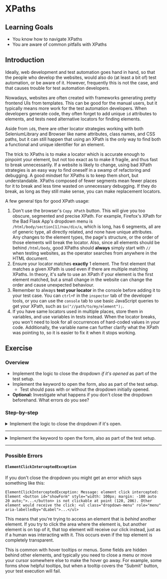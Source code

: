 # XPaths

## Learning Goals

- You know how to navigate XPaths
- You are aware of common pitfalls with XPaths

## Introduction

Ideally, web development and test automation goes hand in hand, so
that the people who develop the websites, would also do (at least
a bit of) test automation, or be aware of it. However, frequently this is not
the case, and that causes trouble for test automation developers.

Nowadays, websites are often created with frameworks generating pretty frontend UIs from templates. This can be good for the manual users,
but it typically means more work for the test automation developers.
When developers generate code, they often
forget to add unique `id` attributes to elements, and tests need
alternative locators for finding elements.

Aside from `id`s, there are other locator strategies working with both SeleniumLibrary and Browser
like name attributes, class names, and CSS paths, but it can still happen that using an XPath is the
only way to find both a functional and unique identifier for an element.

The trick to XPaths is to make a locator which is accurate enough to pinpoint
your element, but not too exact as to make it fragile, and thus fast to break unnecessarily.
If a website is likely to change, using bad XPath strategies is an easy way to find
oneself in a swamp of refactoring and debugging. A good mindset for XPaths
is to keep them short, but understandable. XPaths composed of fewer segments mean fewer places
for it to break and less time wasted on unnecessary debugging. If they do break,
as long as they still make sense, you can make replacement locators.

A few general tips for good XPath usage:

1. Don't use the browser's `Copy XPath` button. This will give you too
obscure, segmented and precise XPath. For example, Firefox's XPath for the
Bad Flask App's dropdown menu is `/html/body/section[1]/nav/div/a`, which is long,
has 6 segments, all are of generic type, all directly related, and none have unique attributes. Any
changes to the element types, the page's structure, or the order of those elements
will break the locator. Also, since all elements should be behind `/html/body`, good
XPaths should **always** simply start with `//` when testing websites, as the operator searches from anywhere in the HTML document.
2. Ensure your locator matches **exactly** 1 element. The first element that matches
a given XPath is used even if there are multiple
matching XPaths. In theory, it's safe to use an XPath if your element is the first
element matched, but a small change in the website can change the order and cause
unexpected behaviour.
3. Remember to always **test your locator** in the console before adding it to your test
case. You can `ctrl+F` in the `inspector` tab of the developer tools, or you
can use the `console` tab to use basic JavaScript queries to get your XPath,
such as `$x("//path/to/my/element");`.
4. If you have same locators used in multiple places, store them in variables, and use variables in tests instead. When the locator breaks, you won't need to look for all occurrences of hard-coded values in your code. Additionally, the variable name can further clarify what
the XPath was pointing to, so it is easier to fix it when it stops working.

## Exercise

### Overview

- Implement the logic to close the dropdown _if it's opened_ as part of the test setup.
- Implement the keyword to open the form, also as part of the test setup.
  - Test should pass with or without the dropdown initially opened.
- **Optional:** Investigate what happens if you don't close the dropdown beforehand.
What errors do you see?

### Step-by-step

<details>
  <summary>Implement the logic to close the dropdown if it's open.</summary>

<br />

As we land on Bad Flask App, we _might_ see a huge dropdown opened
covering the whole website. It opens at random, so there's no knowing whether it
will open in our test case or not. While we're looking at the Bad Flask App, let's
open our developer console by right-clicking anywhere on the screen and selecting `inspect`.
It's a good idea to keep the developer console always opened when you're writing web tests.
We notice, that the dropdown doesn't have an `id` field that would allow us to
easily access that element.

Let's start by observing the page's elements and their attributes. We notice that the dropdown button is an
`a` element, which has classes we could use, for example `dropdown-toggle`. However, there's a similar, but hidden `a`
element before in the HTML, so we can't use that `a` alone. Instead, we can use its parent
`div` element to handle the click, as it is the size of the button. Also, it has a class called `open` when the dropdown is opened which disappears when it's closed. So, in other words _if_ the `div` element has a class called `open`, we can click it to close it.

Still, the locator we use may look a bit obscure. Instead of adding it directly into our keyword, let's
make a variable in the resource file. Following Robot Framework's best practices, we should give our
variable an UPPER CASE name. As we write more code, we can add next XPaths into the table of `Variables`, every time giving them meaningful names.

- Add `//div[contains(@class, 'open')]` into a variable with a meaningful name, such
as `OPENED DROPDOWN`.
- Implement the keyword called `Close Dropdown If Opened` that clicks the element `OPENED DROPDOWN`.

<details>
  <summary>SeleniumLibrary</summary>

To check if the element is visible we need to first get the element status, then combine that with
`Run Keyword If`. We can ge the element status with `Run Keyword And Return Status` combined with
`Page Should Contain Element`.

- Use `Run Keyword And Return Status` and `Page Should Contain Element` to check if the dropdown is opened.
Store the result in a variable.
- Using your new variable, use `Run Keyword If` to conditionally close the dropdown.

</details> <!-- SeleniumLibrary -->

<details>
  <summary>Browser</summary>

To check if the element is visible, we can use `Get Element State` and check the state for `visible`.

- Use `Get Element State` with `visible` as the state and store it in a variable.
- Using your new variable, use `Run Keyword If` to conditionally close the dropdown.

> The default locator type for Browser library is `css`, which could work here just as well.
> However, sometimes XPath is the only solution (for example with certain mobile applications),
> so this training will take the slightly more "annoying" path of handling XPaths instead of css
> selectors.

</details> <!-- Browser -->

> :bulb: When you click the dropdown in your browser window, there is an additional attribute
> added to the dropdown element: `aria-expanded: "true"` (or `false`). However, using this
> **doesn't** work, since the element doesn't have that attribute when the page is
> initially loaded. It loads the first time the element is clicked.
>
> In this case, we could've also used the `style="display: none;"` attribute of the first
> `a` element to determinate our dropdown element. Yet another way would be to check if the `ul` with class
> `dropdown-menu` is visible in the page, after checking that the page is fully loaded, to avoid
> creating race conditions. Often with XPaths, there is more than "one true answer".

</details> <!-- Implement the logic to close the dropdown if it's open. -->

---

<details>
  <summary>Implement the keyword to open the form, also as part of the test setup.</summary>

<br />

Now we're able to close the dropdown if it's opened. We still need to show our form.
Again, we don't have an `id` for our element, but luckily the page has only one `button`,
so our XPath is fairly straightforward: `//button`. Again, even though our XPath is short,
it sounds too general, so better add it to the `Variables` table.

- Add a variable for our `//button` XPath.
- Implement the keyword called `Show Form` which clicks the `//button` element.

Now we have two new keywords: one that closes the dropdown if it is opened and one
that clicks the "Show Form" button. Let's add this to our `Test Setup`. We could
write a wrapper keyword that calls both our new keywords, or we can use the `Run Keywords`
keyword from the BuiltIn library directly. Using `Run Keywords` is a way to group
keywords into a single step if needed. We can link different keywords with `AND` after
each keyword and its parameters.

- Add `Test Setup` to your `Settings` table and call `Close Dropdown If Opened` and `Show Form`.

> It's possible that your line becomes quite long when you call multiple keywords.
> You can always split your keywords into multiple lines using `...` at the beginning
> of the next line.
>
> E.g.
>
> ```robot
> *** Settings ***
> Test Setup    Run Keywords
> ...           My First Keyword
> ...           AND
> ...           My Second Keyword
> ```

We can still validate our test behaves as expected by running `robot -d output tests/form.robot`.
Our test should open the browser to Bad Flask App, check if the dropdown is opened and close it
when possible, click the "Show Form" button, and finally close the browser.

</details> <!-- Implement the keyword to open the form, also as part of the test setup. -->

---

### Possible Errors

#### `ElementClickInterceptedException`

If you don't close the dropdown you might get an error which says something like this:

```text
ElementClickInterceptedException: Message: element click intercepted: Element <button id="showForm" style="width: 100px; margin: -100 auto 20 auto;">...</button> is not clickable at point (120, 206). Other element would receive the click: <ul class="dropdown-menu" role="menu" aria-labelledby="dLabel">...</ul>
```

This means that you're trying to access an element that is _behind_ another element.
If you try to click the area where the element is, but another element is on top of it, that top
element will receive our click instead, just as if a human was interacting with it. This occurs even
if the top element is completely transparent.

This is common with hover tooltips or menus. Some fields are hidden
behind other elements, and typically you need to close a menu or move your
cursor somewhere else to make the hover go away. For example, some forms
show helpful tooltips, but when a tooltip covers the "Submit" button,
your test execution will fail.
